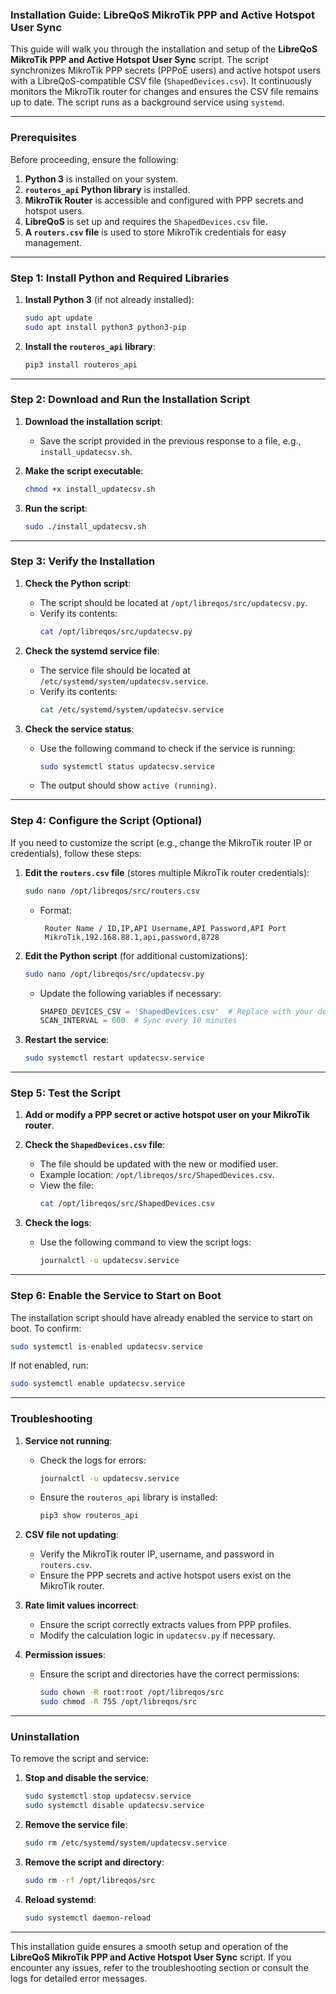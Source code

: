 ### **Installation Guide: LibreQoS MikroTik PPP and Active Hotspot User Sync**

This guide will walk you through the installation and setup of the **LibreQoS MikroTik PPP and Active Hotspot User Sync** script. The script synchronizes MikroTik PPP secrets (PPPoE users) and active hotspot users with a LibreQoS-compatible CSV file (`ShapedDevices.csv`). It continuously monitors the MikroTik router for changes and ensures the CSV file remains up to date. The script runs as a background service using `systemd`.

---

### **Prerequisites**
Before proceeding, ensure the following:
1. **Python 3** is installed on your system.
2. **`routeros_api` Python library** is installed.
3. **MikroTik Router** is accessible and configured with PPP secrets and hotspot users.
4. **LibreQoS** is set up and requires the `ShapedDevices.csv` file.
5. **A `routers.csv` file** is used to store MikroTik credentials for easy management.

---

### **Step 1: Install Python and Required Libraries**
1. **Install Python 3** (if not already installed):
   ```bash
   sudo apt update
   sudo apt install python3 python3-pip
   ```

2. **Install the `routeros_api` library**:
   ```bash
   pip3 install routeros_api
   ```

---

### **Step 2: Download and Run the Installation Script**
1. **Download the installation script**:
   - Save the script provided in the previous response to a file, e.g., `install_updatecsv.sh`.

2. **Make the script executable**:
   ```bash
   chmod +x install_updatecsv.sh
   ```

3. **Run the script**:
   ```bash
   sudo ./install_updatecsv.sh
   ```

---

### **Step 3: Verify the Installation**
1. **Check the Python script**:
   - The script should be located at `/opt/libreqos/src/updatecsv.py`.
   - Verify its contents:
     ```bash
     cat /opt/libreqos/src/updatecsv.py
     ```

2. **Check the systemd service file**:
   - The service file should be located at `/etc/systemd/system/updatecsv.service`.
   - Verify its contents:
     ```bash
     cat /etc/systemd/system/updatecsv.service
     ```

3. **Check the service status**:
   - Use the following command to check if the service is running:
     ```bash
     sudo systemctl status updatecsv.service
     ```
   - The output should show `active (running)`.

---

### **Step 4: Configure the Script (Optional)**
If you need to customize the script (e.g., change the MikroTik router IP or credentials), follow these steps:

1. **Edit the `routers.csv` file** (stores multiple MikroTik router credentials):
   ```bash
   sudo nano /opt/libreqos/src/routers.csv
   ```
   - Format:
     ```csv
      Router Name / ID,IP,API Username,API Password,API Port
      MikroTik,192.168.88.1,api,password,8728
     ```

2. **Edit the Python script** (for additional customizations):
   ```bash
   sudo nano /opt/libreqos/src/updatecsv.py
   ```
   - Update the following variables if necessary:
     ```python
     SHAPED_DEVICES_CSV = 'ShapedDevices.csv'  # Replace with your desired CSV file path
     SCAN_INTERVAL = 600  # Sync every 10 minutes
     ```

3. **Restart the service**:
   ```bash
   sudo systemctl restart updatecsv.service
   ```

---

### **Step 5: Test the Script**
1. **Add or modify a PPP secret or active hotspot user on your MikroTik router**.
2. **Check the `ShapedDevices.csv` file**:
   - The file should be updated with the new or modified user.
   - Example location: `/opt/libreqos/src/ShapedDevices.csv`.
   - View the file:
     ```bash
     cat /opt/libreqos/src/ShapedDevices.csv
     ```

3. **Check the logs**:
   - Use the following command to view the script logs:
     ```bash
     journalctl -u updatecsv.service
     ```

---

### **Step 6: Enable the Service to Start on Boot**
The installation script should have already enabled the service to start on boot. To confirm:
```bash
sudo systemctl is-enabled updatecsv.service
```
If not enabled, run:
```bash
sudo systemctl enable updatecsv.service
```

---

### **Troubleshooting**
1. **Service not running**:
   - Check the logs for errors:
     ```bash
     journalctl -u updatecsv.service
     ```
   - Ensure the `routeros_api` library is installed:
     ```bash
     pip3 show routeros_api
     ```

2. **CSV file not updating**:
   - Verify the MikroTik router IP, username, and password in `routers.csv`.
   - Ensure the PPP secrets and active hotspot users exist on the MikroTik router.

3. **Rate limit values incorrect**:
   - Ensure the script correctly extracts values from PPP profiles.
   - Modify the calculation logic in `updatecsv.py` if necessary.

4. **Permission issues**:
   - Ensure the script and directories have the correct permissions:
     ```bash
     sudo chown -R root:root /opt/libreqos/src
     sudo chmod -R 755 /opt/libreqos/src
     ```

---

### **Uninstallation**
To remove the script and service:
1. **Stop and disable the service**:
   ```bash
   sudo systemctl stop updatecsv.service
   sudo systemctl disable updatecsv.service
   ```

2. **Remove the service file**:
   ```bash
   sudo rm /etc/systemd/system/updatecsv.service
   ```

3. **Remove the script and directory**:
   ```bash
   sudo rm -rf /opt/libreqos/src
   ```

4. **Reload systemd**:
   ```bash
   sudo systemctl daemon-reload
   ```

---

This installation guide ensures a smooth setup and operation of the **LibreQoS MikroTik PPP and Active Hotspot User Sync** script. If you encounter any issues, refer to the troubleshooting section or consult the logs for detailed error messages.

